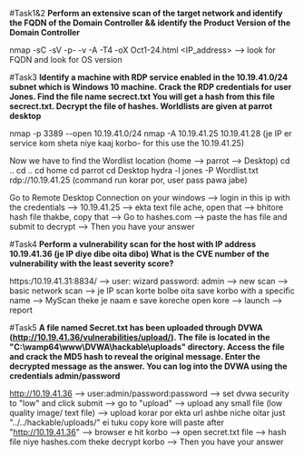 #Task1&2
**Perform an extensive scan of the target network and identify the FQDN of the Domain Controller && identify the Product Version of the Domain Controller**

nmap -sC -sV -p- -v -A -T4 -oX Oct1-24.html <IP_address>
--> look for FQDN and look for OS version 

#Task3
**Identify a machine with RDP service enabled in the 10.19.41.0/24 subnet which is Windows 10 machine. Crack the RDP credentials for user Jones. Find the file name secrect.txt You will get a hash from this file secrect.txt. Decrypt the file of hashes. Worldlists are given at parrot desktop**

nmap -p 3389 --open 10.19.41.0/24
nmap -A 10.19.41.25 10.19.41.28
(je IP er service kom sheta niye kaaj korbo- for this use the 10.19.41.25)

Now we have to find the Wordlist location (home --> parrot --> Desktop)
cd ..
cd ..
cd home
cd parrot
cd Desktop
hydra -l jones -P Wordlist.txt rdp://10.19.41.25
(command run korar por, user pass pawa jabe) 

Go to Remote Desktop Connection on your windows -->
login in this ip with the credentials --> 10.19.41.25 --> ekta text file ache, open that --> bhitore hash file thakbe, copy that 
--> Go to hashes.com --> paste the has file and submit to decrypt --> Then you have your answer


#Task4
**Perform a vulnerability scan for the host with IP address 10.19.41.36 (je IP diye dibe oita dibo) What is the CVE number of the vulnerability with the least severity score?**

https:/10.19.41.31:8834/ --> user: wizard password: admin --> new scan --> basic network scan -->
je IP scan korte bolbe oita save korbo with a specific name --> MyScan theke je naam e save koreche open kore --> launch --> report

#Task5
**A file named Secret.txt has been uploaded through DVWA (http://10.19.41.36/vulnerabilities/upload/). The file is located in the "C:\wamp64\www\DVWA\hackable\uploads\" directory. Access the file and crack the MD5 hash to reveal the original message. Enter the decrypted message as the answer. You can log into the DVWA using the credentials admin/password**

http://10.19.41.36 --> user:admin/password:password --> set dvwa security to "low" and click submit --> go to "upload"
--> upload any small file (low quality image/ text file) --> upload korar por ekta url ashbe niche oitar just "../../hackable/uploads/" ei tuku copy kore will paste after "http://10.19.41.36"
--> browser e hit korbo --> open secret.txt file --> hash file niye hashes.com theke decrypt korbo --> Then you have your answer


